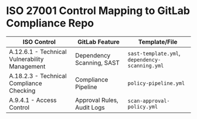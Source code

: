 # ISO 27001 Control Mapping to GitLab Compliance Repo

| ISO Control | GitLab Feature | Template/File |
|-------------|----------------|---------------|
| A.12.6.1 - Technical Vulnerability Management | Dependency Scanning, SAST | `sast-template.yml`, `dependency-scanning.yml` |
| A.18.2.3 - Technical Compliance Checking | Compliance Pipeline | `policy-pipeline.yml` |
| A.9.4.1 - Access Control | Approval Rules, Audit Logs | `scan-approval-policy.yml` |

